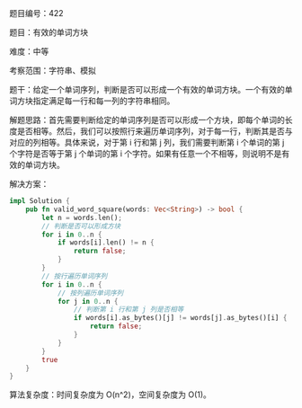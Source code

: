 题目编号：422

题目：有效的单词方块

难度：中等

考察范围：字符串、模拟

题干：给定一个单词序列，判断是否可以形成一个有效的单词方块。一个有效的单词方块指定满足每一行和每一列的字符串相同。

解题思路：首先需要判断给定的单词序列是否可以形成一个方块，即每个单词的长度是否相等。然后，我们可以按照行来遍历单词序列，对于每一行，判断其是否与对应的列相等。具体来说，对于第 i 行和第 j 列，我们需要判断第 i 个单词的第 j 个字符是否等于第 j 个单词的第 i 个字符。如果有任意一个不相等，则说明不是有效的单词方块。

解决方案：

```rust
impl Solution {
    pub fn valid_word_square(words: Vec<String>) -> bool {
        let n = words.len();
        // 判断是否可以形成方块
        for i in 0..n {
            if words[i].len() != n {
                return false;
            }
        }
        // 按行遍历单词序列
        for i in 0..n {
            // 按列遍历单词序列
            for j in 0..n {
                // 判断第 i 行和第 j 列是否相等
                if words[i].as_bytes()[j] != words[j].as_bytes()[i] {
                    return false;
                }
            }
        }
        true
    }
}
```

算法复杂度：时间复杂度为 O(n^2)，空间复杂度为 O(1)。